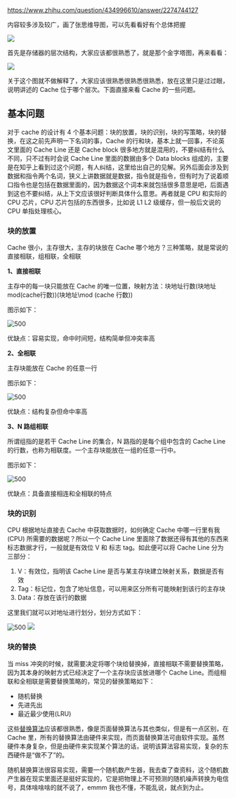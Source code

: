 
https://www.zhihu.com/question/434996610/answer/2274744127

内容较多涉及较广，画了张思维导图，可以先看看好有个总体把握

![](images/Pasted%20image%2020230101200908.png)

首先是存储器的层次结构，大家应该都很熟悉了，就是那个金字塔图，再来看看：

![](images/Pasted%20image%2020230101200936.png)

关于这个图就不做解释了，大家应该很熟悉很熟悉很熟悉，放在这里只是过过眼，说明讲述的 Cache 位于哪个层次。下面直接来看 Cache 的一些问题。

## **基本问题**

对于 cache 的设计有 4 个基本问题：块的放置，块的识别，块的写策略，块的替换，在这之前先声明一下名词的事，Cache 的行和块，基本上就一回事，不论英文里面的 Cache Line 还是 Cache block 很多地方就是混用的，不要纠结有什么不同，只不过有时会说 Cache Line 里面的数据由多个 Data blocks 组成的，主要是在知乎上看到过这个问题，有人纠结，这里给出自己的见解。另外后面会涉及到数据和指令两个名词，狭义上讲数据就是数据，指令就是指令，但有时为了说着顺口指令也是包括在数据里面的，因为数据这个词本来就包括很多意思是吧，后面遇到这也不要纠结，从上下文应该很好判断具体什么意思。再者就是 CPU 和实际的 CPU 芯片，CPU 芯片包括的东西很多，比如说 L1 L2 级缓存，但一般后文说的 CPU 单指处理核心。

### **块的放置**

Cache 很小，主存很大，主存的块放在 Cache 哪个地方？三种策略，就是常说的 直接相联，组相联，全相联

**1、直接相联**

主存中的每一块只能放在 Cache 的唯一位置，映射方法：块地址行数(块地址mod(cache行数))(块地址\mod (cache 行数))

图示如下：

![500](images/Pasted%20image%2020230101200955.png)

优缺点：容易实现，命中时间短，结构简单但冲突率高

**2、全相联**

主存块能放在 Cache 的任意一行

图示如下：

![500](images/Pasted%20image%2020230101201010.png)

优缺点：结构复杂但命中率高

**3、N 路组相联**

所谓组指的是若干 Cache Line 的集合，N 路指的是每个组中包含的 Cache Line 的行数，也称为相联度。一个主存块能放在一组的任意一行中。

图示如下：

![500](images/Pasted%20image%2020230101201024.png)

优缺点：具备直接相连和全相联的特点

### **块的识别**

CPU 根据地址直接去 Cache 中获取数据时，如何确定 Cache 中哪一行里有我(CPU) 所需要的数据呢？所以一个 Cache Line 里面除了数据还得有其他的东西来标志数据才行，一般就是有效位 V 和 标志 tag。如此便可以将 Cache Line 分为三部分：

1.  V：有效位，指明该 Cache Line 是否与某主存块建立映射关系，数据是否有效
2.  Tag：标记位，包含了地址信息，可以用来区分所有可能映射到该行的主存块
3.  Data：存放在该行的数据

这里我们就可以对地址进行划分，划分方式如下：

![500](images/Pasted%20image%2020230101201048.png)
![](images/Pasted%20image%2020230101201318.png)
### **块的替换**

当 miss 冲突的时候，就需要决定将哪个块给替换掉，直接相联不需要替换策略，因为其本身的映射方式已经决定了一个主存块应该放进哪个 Cache Line。而组相联和全相联是需要替换策略的，常见的替换策略如下：

-   随机替换
-   先进先出
-   最近最少使用(LRU)

这些[替换算法](https://www.zhihu.com/search?q=%E6%9B%BF%E6%8D%A2%E7%AE%97%E6%B3%95&search_source=Entity&hybrid_search_source=Entity&hybrid_search_extra=%7B%22sourceType%22%3A%22answer%22%2C%22sourceId%22%3A2274744127%7D)应该都很熟悉，像是页面替换算法与其也类似，但是有一点区别，在 Cache 里，所有的替换算法由硬件来实现，而页面替换算法可由软件实现。虽然硬件本身复杂，但是由硬件来实现某个算法的话，说明该算法容易实现，复杂的东西硬件是“做不了”的。

随机替换算法很容易实现，需要一个随机数产生器，我去查了查资料，这个随机数产生器在现实里面还是挺好实现的，它是把物理上不可预测的随机噪声转换为电信号，具体啥啥啥的就不说了，emmm 我也不懂，不能乱说，就点到为止。












